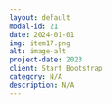 ```yaml
---
layout: default
modal-id: 21
date: 2024-01-01
img: item17.png
alt: image-alt
project-date: 2023
client: Start Bootstrap
category: N/A
description: N/A
---
```

